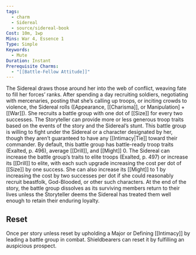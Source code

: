```yaml
---
tags:
  - charm
  - Sidereal
  - source/sidereal-book
Cost: 10m, 1wp
Mins: War 4, Essence 1
Type: Simple
Keywords:
  - Mute
Duration: Instant
Prerequisite Charms:
  - "[[Battle-Fellow Attitude]]"
---
```

The Sidereal draws those around her into the web of conflict, weaving fate to fill her forces’ ranks. After spending a day recruiting soldiers, negotiating with mercenaries, posting that she’s calling up troops, or inciting crowds to violence, the Sidereal rolls ([Appearance, [[Charisma]], or Manipulation] + [[War]]). She recruits a battle group with one dot of [[Size]] for every two successes. The Storyteller can provide more or less generous troop traits based on the events of the story and the Sidereal’s stunt. This battle group is willing to fight under the Sidereal or a character designated by her, though they aren’t guaranteed to have any [[Intimacy|Tie]] toward their commander. By default, this battle group has battle-ready troop traits (Exalted, p. 496), average [[Drill]], and [[Might]] 0. The Sidereal can increase the battle group’s traits to elite troops (Exalted, p. 497) or increase its [[Drill]] to elite, with each such upgrade increasing the cost per dot of [[Size]] by one success. She can also increase its [[Might]] to 1 by increasing the cost by two successes per dot if she could reasonably recruit beastfolk, God-Blooded, or other such characters. At the end of the story, the battle group dissolves as its surviving members return to their lives unless the Storyteller deems the Sidereal has treated them well enough to retain their enduring loyalty. 
## Reset
Once per story unless reset by upholding a Major or Defining [[Intimacy]] by leading a battle group in combat. Shieldbearers can reset it by fulfilling an auspicious prospect.